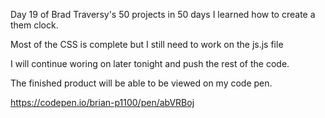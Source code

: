Day 19 of Brad Traversy's 50 projects in 50 days I learned how to create a them clock.

Most of the CSS is complete but I still need to work on the js.js file

I will continue woring on later tonight and push the rest of the code.

The finished product will be able to be viewed on my code pen.

https://codepen.io/brian-p1100/pen/abVRBoj